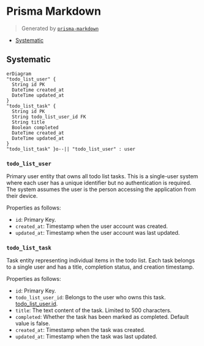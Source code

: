 # Prisma Markdown

> Generated by [`prisma-markdown`](https://github.com/samchon/prisma-markdown)

- [Systematic](#systematic)

## Systematic

```mermaid
erDiagram
"todo_list_user" {
  String id PK
  DateTime created_at
  DateTime updated_at
}
"todo_list_task" {
  String id PK
  String todo_list_user_id FK
  String title
  Boolean completed
  DateTime created_at
  DateTime updated_at
}
"todo_list_task" }o--|| "todo_list_user" : user
```

### `todo_list_user`

Primary user entity that owns all todo list tasks. This is a single-user
system where each user has a unique identifier but no authentication is
required. The system assumes the user is the person accessing the
application from their device.

Properties as follows:

- `id`: Primary Key.
- `created_at`: Timestamp when the user account was created.
- `updated_at`: Timestamp when the user account was last updated.

### `todo_list_task`

Task entity representing individual items in the todo list. Each task
belongs to a single user and has a title, completion status, and creation
timestamp.

Properties as follows:

- `id`: Primary Key.
- `todo_list_user_id`: Belongs to the user who owns this task. [todo_list_user.id](#todo_list_user).
- `title`: The text content of the task. Limited to 500 characters.
- `completed`: Whether the task has been marked as completed. Default value is false.
- `created_at`: Timestamp when the task was created.
- `updated_at`: Timestamp when the task was last updated.
